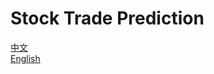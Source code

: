 # Stock Trade Prediction

[中文](https://github.com/shangxiaaabb/StockTradePrediction/edit/main/README-ch.md)      
[English](https://github.com/shangxiaaabb/StockTradePrediction/blob/main/README-en.md)
